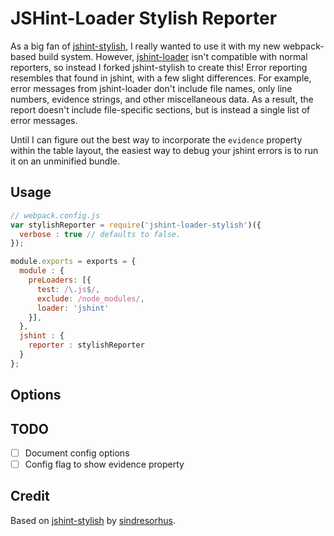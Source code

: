 JSHint-Loader Stylish Reporter
==============================

As a big fan of [jshint-stylish](https://github.com/sindresorhus/jshint-stylish), I really wanted to use it with my new webpack-based build system. However, [jshint-loader](https://github.com/webpack/jshint-loader) isn't compatible with normal reporters, so instead I forked jshint-stylish to create this! Error reporting resembles that found in jshint, with a few slight differences. For example, error messages from jshint-loader don't include file names, only line numbers, evidence strings, and other miscellaneous data. As a result, the report doesn't include file-specific sections, but is instead a single list of error messages.

Until I can figure out the best way to incorporate the `evidence` property within the table layout, the easiest way to debug your jshint errors is to run it on an unminified bundle.

## Usage

```js
// webpack.config.js
var stylishReporter = require('jshint-loader-stylish')({
  verbose : true // defaults to false.
});

module.exports = exports = {
  module : {
    preLoaders: [{
      test: /\.js$/,
      exclude: /node_modules/,
      loader: 'jshint'
    }],
  },
  jshint : {
    reporter : stylishReporter
  }
};
```

## Options

## TODO
* [ ] Document config options
* [ ] Config flag to show evidence property

## Credit

Based on [jshint-stylish](https://github.com/sindresorhus/jshint-stylish) by [sindresorhus](https://github.com/sindresorhus).
